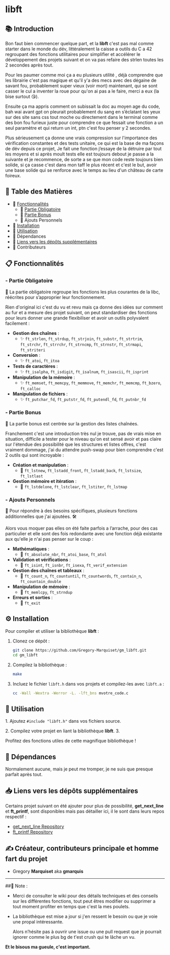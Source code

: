 # libft

## 📚 Introduction

Bon faut bien commencer quelque part, et la **libft** c'est pas mal comme starter dans le monde du dév, littéralement la caisse a outils du C a 42 regroupant des fonctions utilitaires pour simplifier et accélérer le développement des projets suivant et on va pas refaire des strlen toutes les 2 secondes après tout.

Pour les paumer comme moi ça a eu plusieurs utilité , déjà comprendre que les librairie c'est pas magique et qu'il y'a des mecs avec des dégaine de savant fou, probablement super vieux (voir mort) maintenant, qui se sont casser le cul a inventer la roue pour qu'on ai pas a le faire, merci a eux (la bise surtout 😘).&#x20;

Ensuite ça ma appris comment on subissait la doc au moyen age du code, bah wai avant gpt on pleurait probablement du sang en s’éclatant les yeux sur des site sans css tout moche ou directement dans le terminal comme des bon fou furieux juste pour comprendre ce que fessait une fonction a un seul paramètre et qui return un int, ptn c'est fou penser y 2 secondes.

Plus sérieusement ça donne une vrais compression sur l'importance des vérification constantes et des tests unitaire, ce qui est la base de ma façons de dév depuis ce projet, Je fait une fonction j’essaye de la détruire par tout les moyens et si après moult tests elle est toujours debout je passe a la suivante et je recommence, de sorte a se que mon code reste toujours bien solide, si ça casse c'est dans mon taff le plus récent et c'est le but, avoir une base solide qui se renforce avec le temps au lieu d'un château de carte foireux.

## 📌 Table des Matières

- 📍 [Fonctionnalités](#fonctionnalités)
  - 🚩 [Partie Obligatoire](#partie-obligatoire)
  - 🚩 [Partie Bonus](#partie-bonus)
  - 🚩 Ajouts Personnels
- 📍 [Installation](#installation)
- 📍 [Utilisation](#utilisation)
- 📍 Dépendances
- 📍 [Liens vers les dépôts supplémentaires](#liens-vers-les-dépôts-supplémentaires)
- 📍 Contributeurs

## 📋 Fonctionnalités

### - Partie Obligatoire

🎯 La partie obligatoire regroupe les fonctions les plus courantes de la libc, réécrites pour s’approprier leur fonctionnement.

Rien d'original ici c'est du vu et revu mais ça donne des idées sur comment au fur et a mesure des projet suivant, on peut standardiser des fonctions pour leurs donner une grande flexibiliser et avoir un outils polyvalent facilement :

- **Gestion des chaînes** :
  - ✨ `ft_strlen`, `ft_strdup`, `ft_strjoin`, `ft_substr`, `ft_strtrim`, `ft_strchr`, `ft_strrchr`, `ft_strncmp`, `ft_strnstr`, `ft_strmapi`, `ft_striteri`
- **Conversion** :
  - ✨ `ft_atoi`, `ft_itoa`
- **Tests de caractères** :
  - ✨ `ft_isalpha`, `ft_isdigit`, `ft_isalnum`, `ft_isascii`, `ft_isprint`
- **Manipulation de la mémoire** :
  - ✨ `ft_memset`, `ft_memcpy`, `ft_memmove`, `ft_memchr`, `ft_memcmp`, `ft_bzero`, `ft_calloc`
- **Manipulation de fichiers** :
  - ✨ `ft_putchar_fd`, `ft_putstr_fd`, `ft_putendl_fd`, `ft_putnbr_fd`

### - Partie Bonus

🎯 La partie bonus est centrée sur la gestion des listes chaînées.

Franchement c'est une introduction très nul je trouve, pas de vrais mise en situation, difficile a tester pour le niveau qu'on est sensé avoir et pas claire sur l'étendue des possibilité que les structures et listes offres, c'est vraiment dommage, j'ai du attendre push-swap pour bien comprendre c'est 2 outils qui sont incroyable :

- **Création et manipulation** :
  - 🌟 `ft_lstnew`, `ft_lstadd_front`, `ft_lstadd_back`, `ft_lstsize`, `ft_lstlast`
- **Gestion mémoire et itération** :
  - 🌟 `ft_lstdelone`, `ft_lstclear`, `ft_lstiter`, `ft_lstmap`

### - Ajouts Personnels

🎯 Pour répondre à des besoins spécifiques, plusieurs fonctions additionnelles que j'ai ajoutées. 🛠️

Alors vous moquer pas elles on été faite parfois a l’arrache, pour des cas particulier et elle sont des fois redondante avec une fonction déjà existante aux qu'elle je n'ai pas penser sur le coup :

- **Mathématiques** :
  - 🧮 `ft_absolute_nbr`, `ft_atoi_base`, `ft_atol`
- **Validation et vérifications** :
  - 🧮 `ft_isint`, `ft_isnbr`, `ft_isexa`, `ft_verif_extension`
- **Gestion des chaînes et tableaux** :
  - 🧮 `ft_count_n`, `ft_countuntil`, `ft_countwords`, `ft_contain_n`, `ft_countain_double`
- **Manipulation de mémoire** :
  - 🧮 `ft_memlcpy`, `ft_strndup`
- **Erreurs et sorties** :
  - 🧮 `ft_exit`

## ⚙️ Installation

Pour compiler et utiliser la bibliothèque **libft** :

1. Clonez ce dépôt :

   ```bash
   git clone https://github.com/Gregory-Marquiset/gm_libft.git
   cd gm_libft
   ```

2. Compilez la bibliothèque :

   ```bash
   make
   ```

3. Incluez le fichier `libft.h` dans vos projets et compilez-les avec `libft.a` :

   ```bash
   cc -Wall -Wextra -Werror -L. -lft_bns mvotre_code.c 
   ```

## 🚀 Utilisation

1\. Ajoutez `#include "libft.h"` dans vos fichiers source.

2\. Compilez votre projet en liant la bibliothèque **libft**. 3.

Profitez des fonctions utiles de cette magnifique bibliothèque !

## 🔗 Dépendances

Normalement aucune, mais je peut me tromper, je ne suis que presque parfait après tout.

## 📥️ Liens vers les dépôts supplémentaires

Certains projet suivant on été ajouter pour plus de possibilité, **get\_next\_line** et **ft\_printf**, sont disponibles mais pas détailler ici, il le sont dans leurs repos respectif :

- [get\_next\_line Repository](https://github.com/<votre-utilisateur>/get_next_line)
- [ft\_printf Repository](https://github.com/<votre-utilisateur>/ft_printf)

## ✍️ Créateur, contributeurs principale et homme fart du projet

- Gregory **Marquiset** aka **gmarquis**

---

##📖 Note :

- Merci de consulter le wiki pour des détails techniques et des conseils sur les différentes fonctions, tout peut êtres modifier ou supprimer a tout moment profiter en temps que c'est la mes poulets.
- La bibliothèque est mise a jour si j'en ressent le besoin ou que je voie une propal intéressante.

  Alors n’hésite pas à ouvrir une issue ou une pull request que je pourrait ignorer comme le plus bg de t'est crush qui te lâche un vu.

**Et le bisous ma gueule, c'est important.**

